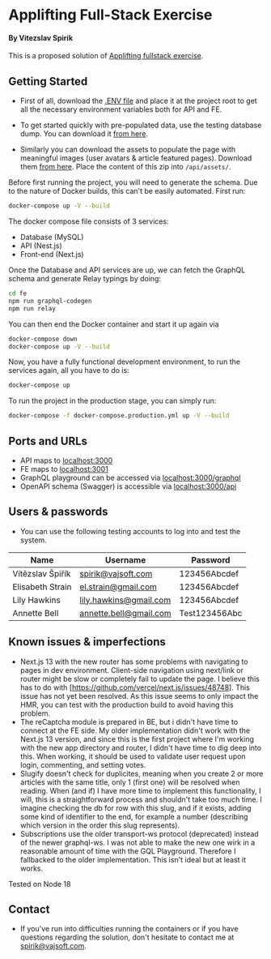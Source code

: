 # Applifting Full-Stack Exercise
#### By Vitezslav Spirik

This is a proposed solution of [Applifting fullstack exercise](https://github.com/Applifting/fullstack-exercise/blob/master/assignment.md#enroll-beta).

## Getting Started

- First of all, download the [.ENV file](https://drive.google.com/file/d/1EtWzqzfru_pIWiZiVZpbVHPOfSq85pW4/view?usp=share_link) and place it at the project root to get all the necessary environment variables both for API and FE.

- To get started quickly with pre-populated data, use the testing database dump. You can download it [from here](https://drive.google.com/file/d/1MToqCB6JRFVsNh2lTIC45A5_DLMkUdyB/view?usp=sharing).
  
- Similarly you can download the assets to populate the page with meaningful images (user avatars & article featured pages). Download them [from here](https://drive.google.com/file/d/1LHcYY3cjA277vuonAnDKjbqb-lLkL1HH/view?usp=sharing). Place the content of this zip into ```/api/assets/```.

Before first running the project, you will need to generate the schema. Due to the nature of Docker builds, this can't be easily automated. First run:

```bash
docker-compose up -V --build
```

The docker compose file consists of 3 services:
- Database (MySQL)
- API (Nest.js)
- Front-end (Next.js)

Once the Database and API services are up, we can fetch the GraphQL schema and generate Relay typings by doing:

```bash
cd fe
npm run graphql-codegen
npm run relay
```

You can then end the Docker container and start it up again via

```bash
docker-compose down
docker-compose up -V --build
```
Now, you have a fully functional development environment, to run the services again, all you have to do is:

```bash
docker-compose up
```

To run the project in the production stage, you can simply run:
```bash
docker-compose -f docker-compose.production.yml up -V --build
```

## Ports and URLs

- API maps to [localhost:3000](localhost:3000)
- FE maps to [localhost:3001](localhost:3001)
- GraphQL playground can be accessed via [localhost:3000/graphql](localhost:3000/graphql)
- OpenAPI schema (Swagger) is accessible via [localhost:3000/api](localhost:3000/api)

## Users & passwords

- You can use the following testing accounts to log into and test the system.
  
| **Name**         | **Username**           | **Password**  |
|------------------|------------------------|---------------|
| Vítězslav Špiřík | spirik@vajsoft.com     | 123456Abcdef  |
| Elisabeth Strain | el.strain@gmail.com    | 123456Abcdef  |
| Lily Hawkins     | lily.hawkins@gmail.com | 123456Abcdef  |
| Annette Bell     | annette.bell@gmail.com | Test123456Abc |

## Known issues & imperfections

- Next.js 13 with the new router has some problems with navigating to pages in dev environment. Client-side navigation using next/link or router might be slow or completely fail to update the page. I believe this has to do with [https://github.com/vercel/next.js/issues/48748]. This issue has not yet been resolved. As this issue seems to only impact the HMR, you can test with the production build to avoid having this problem.
- The reCaptcha module is prepared in BE, but i didn't have time to connect at the FE side. My older implementation didn't work with the Next.js 13 version, and since this is the first project where I'm working with the new app directory and router, I didn't have time to dig deep into this. When working, it should be used to validate user request upon login, commenting, and setting votes.
- Slugify doesn't check for duplicites, meaning when you create 2 or more articles with the same title, only 1 (first one) will be resolved when reading. When (and if) I have more time to implement this functionality, I will, this is a straightforward process and shouldn't take too much time. I imagine checking the db for row with this slug, and if it exists, adding some kind of identifier to the end, for example a number (describing which version in the order this slug represents).
- Subscriptions use the older transport-ws protocol (deprecated) instead of the newer graphql-ws. I was not able to make the new one wirk in a reasonable amount of time with the GQL Playground. Therefore I fallbacked to the older implementation. This isn't ideal but at least it works.


Tested on Node 18

## Contact

- If you've run into difficulties running the containers or if you have questions regarding the solution, don't hesitate to contact me at [spirik@vajsoft.com](mailto:spirik@vajsoft.com).
